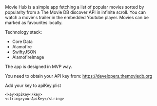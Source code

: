 Movie Hub is a simple app fetching a list of popular movies sorted by popularity from a The Movie DB discover API in infinite scroll. You can watch a movie's trailer in the embedded Youtube player. Movies can be marked as favourites locally. 

Technology stack:

- Core Data
- Alamofire
- SwiftyJSON
- AlamofireImage

The app is designed in MVP way. 

You need to obtain your API key from: 
https://developers.themoviedb.org 

Add your key to apiKey.plist

	<key>apiKey</key>
	<string>yourApiKey</string>

